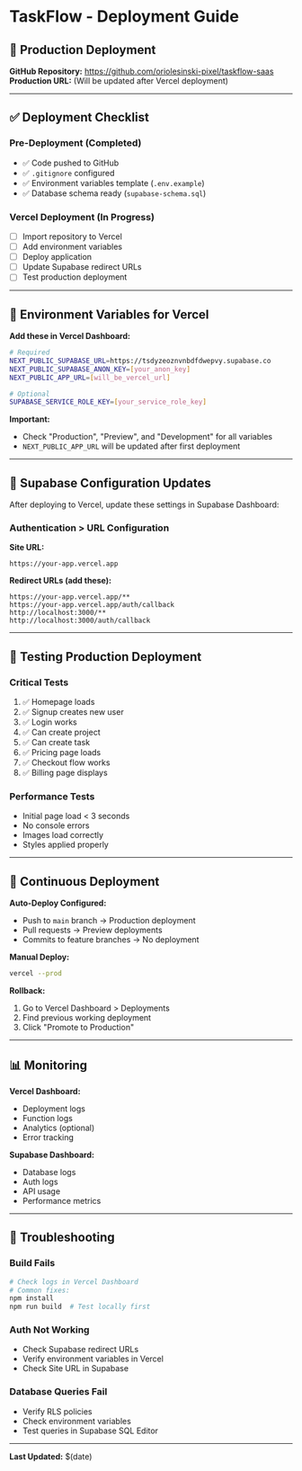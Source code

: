 # TaskFlow - Deployment Guide

## 🚀 Production Deployment

**GitHub Repository:** https://github.com/oriolesinski-pixel/taskflow-saas  
**Production URL:** (Will be updated after Vercel deployment)

---

## ✅ Deployment Checklist

### Pre-Deployment (Completed)
- ✅ Code pushed to GitHub
- ✅ `.gitignore` configured
- ✅ Environment variables template (`.env.example`)
- ✅ Database schema ready (`supabase-schema.sql`)

### Vercel Deployment (In Progress)
- [ ] Import repository to Vercel
- [ ] Add environment variables
- [ ] Deploy application
- [ ] Update Supabase redirect URLs
- [ ] Test production deployment

---

## 🔧 Environment Variables for Vercel

**Add these in Vercel Dashboard:**

```bash
# Required
NEXT_PUBLIC_SUPABASE_URL=https://tsdyzeoznvnbdfdwepvy.supabase.co
NEXT_PUBLIC_SUPABASE_ANON_KEY=[your_anon_key]
NEXT_PUBLIC_APP_URL=[will_be_vercel_url]

# Optional
SUPABASE_SERVICE_ROLE_KEY=[your_service_role_key]
```

**Important:** 
- Check "Production", "Preview", and "Development" for all variables
- `NEXT_PUBLIC_APP_URL` will be updated after first deployment

---

## 📝 Supabase Configuration Updates

After deploying to Vercel, update these settings in Supabase Dashboard:

### Authentication > URL Configuration

**Site URL:**
```
https://your-app.vercel.app
```

**Redirect URLs (add these):**
```
https://your-app.vercel.app/**
https://your-app.vercel.app/auth/callback
http://localhost:3000/**
http://localhost:3000/auth/callback
```

---

## 🧪 Testing Production Deployment

### Critical Tests
1. ✅ Homepage loads
2. ✅ Signup creates new user
3. ✅ Login works
4. ✅ Can create project
5. ✅ Can create task
6. ✅ Pricing page loads
7. ✅ Checkout flow works
8. ✅ Billing page displays

### Performance Tests
- Initial page load < 3 seconds
- No console errors
- Images load correctly
- Styles applied properly

---

## 🔄 Continuous Deployment

**Auto-Deploy Configured:**
- Push to `main` branch → Production deployment
- Pull requests → Preview deployments
- Commits to feature branches → No deployment

**Manual Deploy:**
```bash
vercel --prod
```

**Rollback:**
1. Go to Vercel Dashboard > Deployments
2. Find previous working deployment
3. Click "Promote to Production"

---

## 📊 Monitoring

**Vercel Dashboard:**
- Deployment logs
- Function logs
- Analytics (optional)
- Error tracking

**Supabase Dashboard:**
- Database logs
- Auth logs
- API usage
- Performance metrics

---

## 🐛 Troubleshooting

### Build Fails
```bash
# Check logs in Vercel Dashboard
# Common fixes:
npm install
npm run build  # Test locally first
```

### Auth Not Working
- Check Supabase redirect URLs
- Verify environment variables in Vercel
- Check Site URL in Supabase

### Database Queries Fail
- Verify RLS policies
- Check environment variables
- Test queries in Supabase SQL Editor

---

**Last Updated:** $(date)

